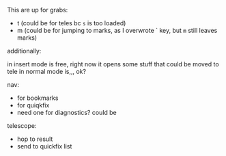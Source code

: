
This are up for grabs:

- t (could be for teles bc `s` is too loaded)
- m (could be for jumping to marks, as I overwrote \` key, but `m` still leaves marks)

additionally:

<f2> in insert mode is free, right now it opens some stuff that could be moved to tele
<F2> in normal mode is,,, ok?

nav: 

- <Home> <End>for bookmarks
- <S-PageUp><S-PageDown> for quiqkfix
- need one for diagnostics? could be <S-Home> <S-End>

telescope:

- <c-s> hop to result
- <c-q> send to quickfix list
